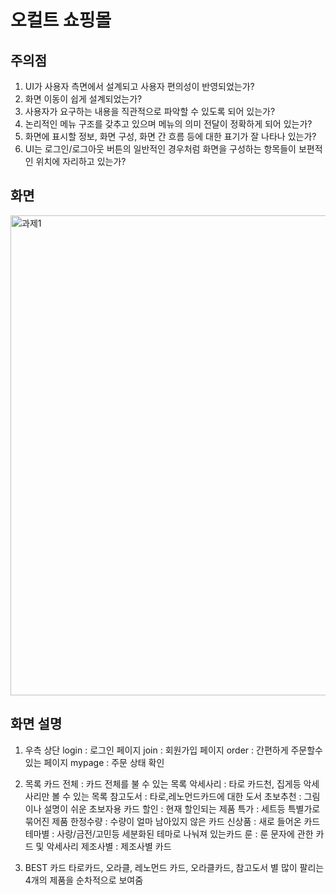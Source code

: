 # 오컬트 쇼핑몰
## 주의점
1) UI가 사용자 측면에서 설계되고 사용자 편의성이 반영되었는가?
2) 화면 이동이 쉽게 설계되었는가?
3) 사용자가 요구하는 내용을 직관적으로 파악할 수 있도록 되어 있는가?
4) 논리적인 메뉴 구조를 갖추고 있으며 메뉴의 의미 전달이 정확하게 되어 있는가?
5) 화면에 표시할 정보, 화면 구성, 화면 간 흐름 등에 대한 표기가 잘 나타나 있는가?
6) UI는 로그인/로그아웃 버튼의 일반적인 경우처럼 화면을 구성하는 항목들이 보편적인 위치에 자리하고 있는가?

## 화면 
<img width="768" alt="과제1" src="https://github.com/Yeji-Yoon/personalproject/assets/148047113/e1d5ece2-d9b6-469b-a7ed-372a690a40c7">

## 화면 설명
1. 우측 상단
   login : 로그인 페이지
   join : 회원가입 페이지
   order : 간편하게 주문할수 있는 페이지
   mypage : 주문 상태 확인

2. 목록
   카드 전체 : 카드 전체를 불 수 있는 목록
   악세사리 : 타로 카드천, 집게등 악세사리만 볼 수 있는 목록
   참고도서 : 타로,레노먼드카드에 대한 도서
   초보추천 : 그림이나 설명이 쉬운 초보자용 카드
   할인 : 현재 할인되는 제품
   특가 : 세트등 특별가로 묶어진 제품
   한정수량 : 수량이 얼마 남아있지 않은 카드
   신상품 : 새로 들어온 카드
   테마별 : 사랑/금전/고민등 세분화된 테마로 나눠져 있는카드
   룬 : 룬 문자에 관한 카드 및 악세사리
   제조사별 : 제조사별 카드
3. BEST 카드
   타로카드, 오라클, 레노먼드 카드, 오라클카드, 참고도서 별 많이 팔리는 4개의 제품을 순차적으로 보여줌
   
